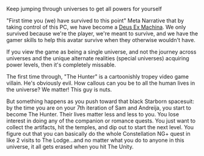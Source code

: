 Keep jumping through universes to get all powers for yourself

"First time you (we) have survived to this point" Meta Narrative that by taking control of this PC, we have become a [Deus Ex Machina](Deus%20Ex%20Machina.md). We only survived because we're the player, we're meant to survive, and we have the gamer skills to help this avatar survive when they otherwise wouldn't have.

If you view the game as being a single universe, and not the journey across universes and the unique alternate realities (special universes) acquiring power levels, then it's completely missable.

The first time through, "The Hunter" is a cartoonishly tropey video game villain. He's obviously evil. How callous can you be to all the human lives in the universe? We matter! This guy is nuts.

But something happens as you push toward that black Starborn spacesuit: by the time you are on your 7th iteration of Sam and Andreija, you start to become The Hunter. Their lives matter less and less to you. You lose interest in doing any of the companion or romance quests. You just want to collect the artifacts, hit the temples, and dip out to start the next level. You figure out that you can basically do the whole Constellation NG+ quest in like 2 visits to The Lodge...and no matter what you do to anyone in this universe, it all gets erased when you hit The Unity.